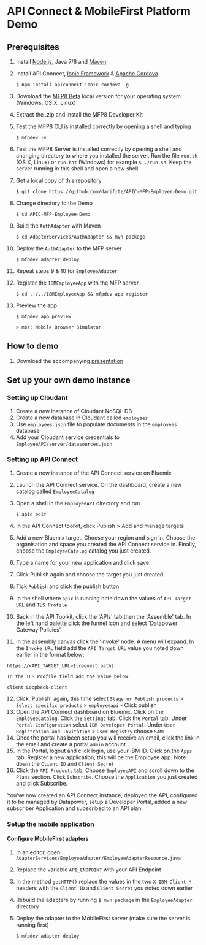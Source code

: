 # API Connect & MobileFirst Platform Demo

## Prerequisites
1. Install [Node.js](https://nodejs.org), Java 7/8 and
[Maven](https://maven.apache.org/)
2. Install API Connect, [Ionic Framework](https://ionicframework.com) & [Apache Cordova](https://cordova.apache.org/)

   `$ npm install apiconnect ionic cordova -g`
3. Download the [MFP8 Beta](https://mobilefirstplatform.ibmcloud.com/beta/)
local version for your operating system (Windows, OS X, Linux)
4. Extract the .zip and install the MFP8 Developer Kit
5. Test the MFP8 CLI is installed correctly by opening a shell and typing

   `$ mfpdev -v`
6. Test the MFP8 Server is installed correctly by opening a shell and changing
directory to where you installed the server. Run the file `run.sh` (OS X, Linux)
or `run.bat` (Windows) for example `$ ./run.sh`. Keep the server running in this shell and open a new shell.
7. Get a local copy of this repository

   `$ git clone https://github.com/danifitz/APIC-MFP-Employee-Demo.git`
8. Change directory to the Demo

   `$ cd APIC-MFP-Employee-Demo`
9. Build the `AuthAdapter` with Maven

   `$ cd AdapterServices/AuthAdapter && mvn package`
10. Deploy the `AuthAdapter` to the MFP server

    `$ mfpdev adapter deploy`
11. Repeat steps 9 & 10 for `EmployeeAdapter`
12. Register the `IBMEmployeeApp` with the MFP server

    `$ cd ../../IBMEmployeeApp && mfpdev app register`
13. Preview the app

    `$ mfpdev app preview`

    `> mbs: Mobile Browser Simulator`

## How to demo

1. Download the accompanying [presentation](INSERT)


## Set up your own demo instance

### Setting up Cloudant
1. Create a new instance of Cloudant NoSQL DB
2. Create a new database in Cloudant called `employees`
3. Use `employees.json` file to populate documents in the `employees` database
4. Add your Cloudant service credentials to
    `EmployeeAPI/server/datasources.json`

### Setting up API Connect
1. Create a new instance of the API Connect service on Bluemix
2. Launch the API Connect service. On the dashboard, create a new catalog called `EmployeeCatalog`
3. Open a shell in the `EmployeeAPI` directory and run

   `$ apic edit`
4. In the API Connect toolkit, click Publish > Add and manage targets
5. Add a new Bluemix target. Choose your region and sign in. Choose the organisation and space you created the API Connect service in. Finally, choose the `EmployeeCatalog` catalog you just created.
6. Type a name for your new application and click save.
7. Click Publish again and choose the target you just created.
8. Tick `Publish` and click the publish button
9. In the shell where `apic` is running note down the values of `API Target URL` and `TLS Profile`
10. Back in the API Toolkit, click the 'APIs' tab then the 'Assemble' tab. In the left hand palette click the funnel icon and select 'Datapower Gateway Policies'
11. In the assembly canvas click the 'invoke' node. A menu will expand. In the `Invoke URL` field add the `API Target URL` value you noted down earlier in the format below:

   `https://<API_TARGET_URL>$(request.path)`

    In the TLS Profile field add the value below:

   `client:Loopback-client`

12. Click 'Publish' again, this time select `Stage or Publish products` > `Select specific products` > `employeeapi` - Click publish
13. Open the API Connect dashboard on Bluemix. Click on the `EmployeeCatalog`. Click the `Settings` tab. Click the `Portal` tab. Under `Portal Configuration` select `IBM Developer Portal`. Under `User Registration and Invitation` > `User Registry` choose `SAML`
14. Once the portal has been setup you will receive an email, click the link in the email and create a portal `admin` account.
15. In the Portal, logout and click login, use your IBM ID. Click on the `Apps` tab. Register a new application, this will be the Employee app. Note down the `Client ID` and `Client Secret`
16. Click the `API Products` tab. Choose `EmployeeAPI` and scroll down to the `Plans` section. Click `Subscribe`. Choose the `Application` you just created and click Subscribe.

You've now created an API Connect instance, deployed the API, configured it to be managed by Datapower, setup a Developer Portal, added a new subscriber Application and subscribed to an API plan.

### Setup the mobile application

#### Configure MobileFirst adapters
1. In an editor, open `AdapterServices/EmployeeAdapter/EmployeeAdapterResource.java`
2. Replace the variable `API_ENDPOINT` with your API Endpoint
3. In the method `getHTTP()` replace the values in the two `X-IBM-Client-*` headers with the `Client ID` and `Client Secret` you noted down earlier
4. Rebuild the adapters by running `$ mvn package` in the `EmployeeAdapter` directory
5. Deploy the adapter to the MobileFirst server (make sure the server is running first)

   `$ mfpdev adapter deploy`
